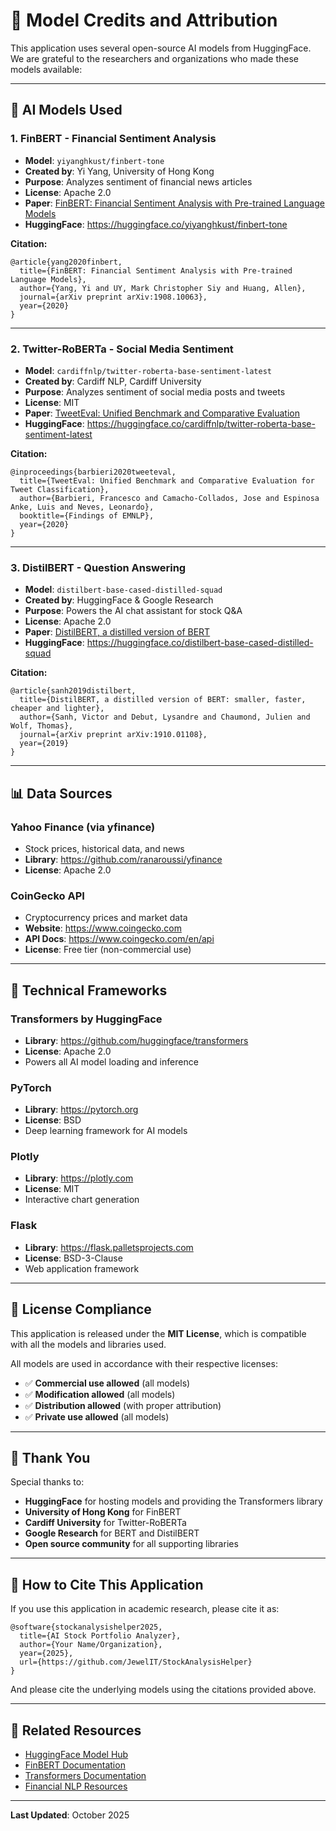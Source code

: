 # 🙏 Model Credits and Attribution

This application uses several open-source AI models from HuggingFace. We are grateful to the researchers and organizations who made these models available:

---

## 🤖 AI Models Used

### 1. **FinBERT** - Financial Sentiment Analysis
- **Model**: `yiyanghkust/finbert-tone`
- **Created by**: Yi Yang, University of Hong Kong
- **Purpose**: Analyzes sentiment of financial news articles
- **License**: Apache 2.0
- **Paper**: [FinBERT: Financial Sentiment Analysis with Pre-trained Language Models](https://arxiv.org/abs/1908.10063)
- **HuggingFace**: https://huggingface.co/yiyanghkust/finbert-tone

**Citation:**
```
@article{yang2020finbert,
  title={FinBERT: Financial Sentiment Analysis with Pre-trained Language Models},
  author={Yang, Yi and UY, Mark Christopher Siy and Huang, Allen},
  journal={arXiv preprint arXiv:1908.10063},
  year={2020}
}
```

---

### 2. **Twitter-RoBERTa** - Social Media Sentiment
- **Model**: `cardiffnlp/twitter-roberta-base-sentiment-latest`
- **Created by**: Cardiff NLP, Cardiff University
- **Purpose**: Analyzes sentiment of social media posts and tweets
- **License**: MIT
- **Paper**: [TweetEval: Unified Benchmark and Comparative Evaluation](https://arxiv.org/abs/2010.12421)
- **HuggingFace**: https://huggingface.co/cardiffnlp/twitter-roberta-base-sentiment-latest

**Citation:**
```
@inproceedings{barbieri2020tweeteval,
  title={TweetEval: Unified Benchmark and Comparative Evaluation for Tweet Classification},
  author={Barbieri, Francesco and Camacho-Collados, Jose and Espinosa Anke, Luis and Neves, Leonardo},
  booktitle={Findings of EMNLP},
  year={2020}
}
```

---

### 3. **DistilBERT** - Question Answering
- **Model**: `distilbert-base-cased-distilled-squad`
- **Created by**: HuggingFace & Google Research
- **Purpose**: Powers the AI chat assistant for stock Q&A
- **License**: Apache 2.0
- **Paper**: [DistilBERT, a distilled version of BERT](https://arxiv.org/abs/1910.01108)
- **HuggingFace**: https://huggingface.co/distilbert-base-cased-distilled-squad

**Citation:**
```
@article{sanh2019distilbert,
  title={DistilBERT, a distilled version of BERT: smaller, faster, cheaper and lighter},
  author={Sanh, Victor and Debut, Lysandre and Chaumond, Julien and Wolf, Thomas},
  journal={arXiv preprint arXiv:1910.01108},
  year={2019}
}
```

---

## 📊 Data Sources

### **Yahoo Finance** (via yfinance)
- Stock prices, historical data, and news
- **Library**: https://github.com/ranaroussi/yfinance
- **License**: Apache 2.0

### **CoinGecko API**
- Cryptocurrency prices and market data
- **Website**: https://www.coingecko.com
- **API Docs**: https://www.coingecko.com/en/api
- **License**: Free tier (non-commercial use)

---

## 🔧 Technical Frameworks

### **Transformers** by HuggingFace
- **Library**: https://github.com/huggingface/transformers
- **License**: Apache 2.0
- Powers all AI model loading and inference

### **PyTorch**
- **Library**: https://pytorch.org
- **License**: BSD
- Deep learning framework for AI models

### **Plotly**
- **Library**: https://plotly.com
- **License**: MIT
- Interactive chart generation

### **Flask**
- **Library**: https://flask.palletsprojects.com
- **License**: BSD-3-Clause
- Web application framework

---

## 📜 License Compliance

This application is released under the **MIT License**, which is compatible with all the models and libraries used.

All models are used in accordance with their respective licenses:
- ✅ **Commercial use allowed** (all models)
- ✅ **Modification allowed** (all models)
- ✅ **Distribution allowed** (with proper attribution)
- ✅ **Private use allowed** (all models)

---

## 🌟 Thank You

Special thanks to:
- **HuggingFace** for hosting models and providing the Transformers library
- **University of Hong Kong** for FinBERT
- **Cardiff University** for Twitter-RoBERTa
- **Google Research** for BERT and DistilBERT
- **Open source community** for all supporting libraries

---

## 📝 How to Cite This Application

If you use this application in academic research, please cite it as:

```
@software{stockanalysishelper2025,
  title={AI Stock Portfolio Analyzer},
  author={Your Name/Organization},
  year={2025},
  url={https://github.com/JewelIT/StockAnalysisHelper}
}
```

And please cite the underlying models using the citations provided above.

---

## 🔗 Related Resources

- [HuggingFace Model Hub](https://huggingface.co/models)
- [FinBERT Documentation](https://huggingface.co/ProsusAI/finbert)
- [Transformers Documentation](https://huggingface.co/docs/transformers)
- [Financial NLP Resources](https://github.com/topics/financial-nlp)

---

**Last Updated**: October 2025
